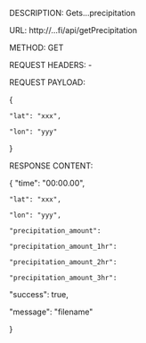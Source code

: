 
DESCRIPTION: Gets...precipitation

URL: http://...fi/api/getPrecipitation

METHOD: GET

REQUEST HEADERS: -

REQUEST PAYLOAD:

{

    "lat": "xxx",
    
    "lon": "yyy"

}

RESPONSE CONTENT:

{
	"time": "00:00.00",
	
	"lat": "xxx",
	
    "lon": "yyy",
    
    "precipitation_amount": 
    
    "precipitation_amount_1hr":
    
    "precipitation_amount_2hr":
    
    "precipitation_amount_3hr":

"success": true,

"message": "filename"

}


